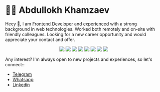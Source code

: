 # 👨‍💻 Abdullokh Khamzaev

Heey 👋, I am [Frontend Developer](https://abdullokh.site) and [experienced](https://abdullokh.site/#experience) with a strong background in web technologies. Worked both remotely and on-site with friendly colleagues. Looking for a new career opportunity and would appreciate your contact and offer.


<div align="center">
    <img src="https://img.shields.io/badge/React-20232A?style=for-the-badge&logo=react&logoColor=61DAFB">
    <img src="https://img.shields.io/badge/Vue.js-35495E?style=for-the-badge&logo=vuedotjs&logoColor=4FC08D">
    <img src="https://img.shields.io/badge/JavaScript-323330?style=for-the-badge&logo=javascript&logoColor=F7DF1E">
    <img src="https://img.shields.io/badge/TypeScript-007ACC?style=for-the-badge&logo=typescript&logoColor=white">
    <img src="https://img.shields.io/badge/GIT-E44C30?style=for-the-badge&logo=git&logoColor=white">
    <img src="https://img.shields.io/badge/Bootstrap-563D7C?style=for-the-badge&logo=bootstrap&logoColor=white">
    <img src="https://img.shields.io/badge/HTML5-E34F26?style=for-the-badge&logo=html5&logoColor=white">
    <img src="https://img.shields.io/badge/CSS3-1572B6?style=for-the-badge&logo=css3&logoColor=white">
</div>

Any interest? I'm always open to new projects and experiences, so let's connect::
- [Telegram](https://t.me/Abdullokh_dev)
- [Whatsapp](https://wa.me/+79010493210)
- [Linkedin](https://www.linkedin.com/in/abdullokh-khamzaev)
